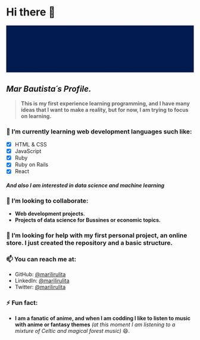# Hi there 👋

![Mar Bautista gif](marBautista.gif)

## *Mar Bautista´s Profile.*

>**This is my first experience learning programming, and I have many ideas that I want to make a reality, but for now, I am trying to focus on learning.**
### 🌱 I’m currently learning web development languages such like:
- [x] HTML & CSS
- [x] JavaScript
- [x] Ruby
- [x] Ruby on Rails
- [x] React
#### *And also I am interested in data science and machine learning*

### 👯 I’m looking to collaborate:
- **Web development projects.**
- **Projects of data science for Bussines or economic topics.**

### 🤔 I’m looking for help with my first personal project, an online store. I just created the repository and a basic structure.

### 📫 You can reach me at:
- GitHub: [@marilirulita](https://github.com/marilirulita)
- LinkedIn: [@marilirulita](https://www.linkedin.com/in/mar-y-sol-bautista-5a6894151/)
- Twitter: [@marilirulita](https://twitter.com/marylirulita)
### ⚡ Fun fact:  
- **I am a fanatic of anime, and when I am codding I like to listen to music with anime or fantasy themes** *(at this moment I am listening to a mixture of Celtic and magical forest music)* 😄.
